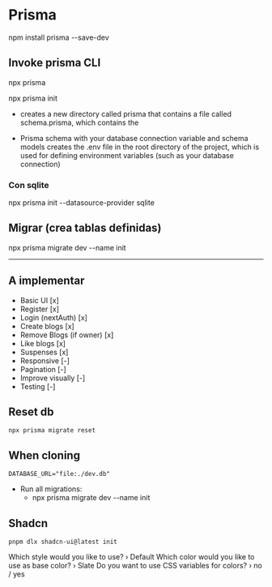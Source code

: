 # Prisma

npm install prisma --save-dev

## Invoke prisma CLI

npx prisma

npx prisma init

- creates a new directory called prisma that contains a file called schema.prisma, which contains the

- Prisma schema with your database connection variable and schema models
  creates the .env file in the root directory of the project, which is used for defining environment variables (such as your database connection)

### Con sqlite

npx prisma init --datasource-provider sqlite

## Migrar (crea tablas definidas)

npx prisma migrate dev --name init

---

## A implementar

- Basic UI [x]
- Register [x]
- Login (nextAuth) [x]
- Create blogs [x]
- Remove Blogs (if owner) [x]
- Like blogs [x]
- Suspenses [x]
- Responsive [-]
- Pagination [-]
- Improve visually [-]
- Testing [-]

## Reset db

```
npx prisma migrate reset
```

## When cloning

```
DATABASE_URL="file:./dev.db"
```

- Run all migrations:
  - npx prisma migrate dev --name init

## Shadcn

```
pnpm dlx shadcn-ui@latest init

```

Which style would you like to use? › Default
Which color would you like to use as base color? › Slate
Do you want to use CSS variables for colors? › no / yes

